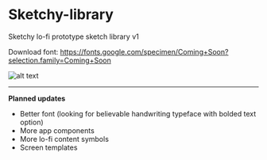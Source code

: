 # Sketchy-library
Sketchy lo-fi prototype sketch library v1

Download font: https://fonts.google.com/specimen/Coming+Soon?selection.family=Coming+Soon

![alt text](https://i.imgur.com/QGQD5eS.png "Sketchy prototype style preview")

---

**Planned updates**
- Better font (looking for believable handwriting typeface with bolded text option)
- More app components
- More lo-fi content symbols
- Screen templates
